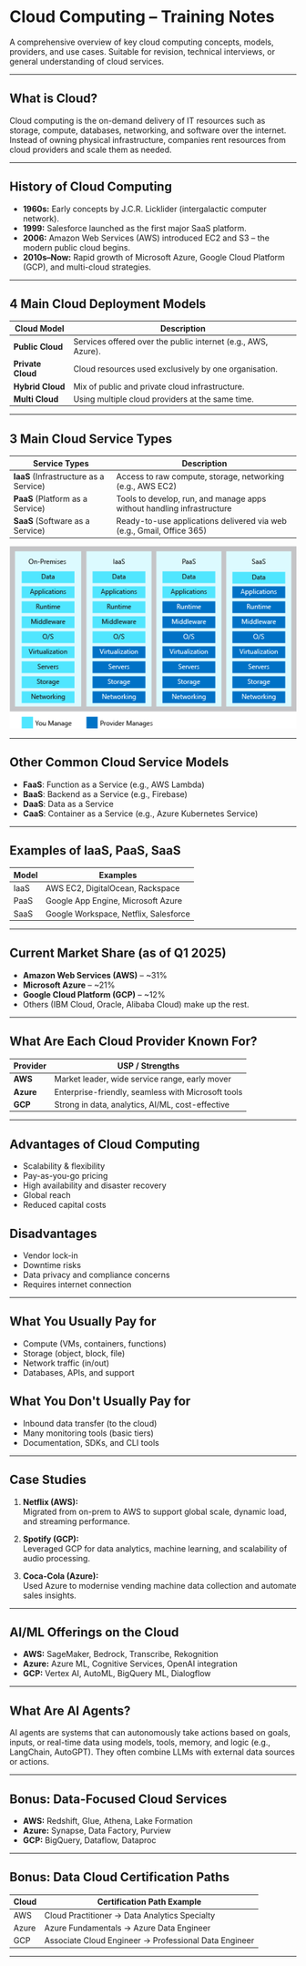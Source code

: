 # Cloud Computing – Training Notes

A comprehensive overview of key cloud computing concepts, models, providers, and use cases. Suitable for revision, technical interviews, or general understanding of cloud services.

---

## What is Cloud?

Cloud computing is the on-demand delivery of IT resources such as storage, compute, databases, networking, and software over the internet. Instead of owning physical infrastructure, companies rent resources from cloud providers and scale them as needed.

---

## History of Cloud Computing

- **1960s:** Early concepts by J.C.R. Licklider (intergalactic computer network).
- **1999:** Salesforce launched as the first major SaaS platform.
- **2006:** Amazon Web Services (AWS) introduced EC2 and S3 – the modern public cloud begins.
- **2010s–Now:** Rapid growth of Microsoft Azure, Google Cloud Platform (GCP), and multi-cloud strategies.

---

## 4 Main Cloud Deployment Models

| Cloud Model       | Description                                                   |
|-------------------|---------------------------------------------------------------|
| **Public Cloud**  | Services offered over the public internet (e.g., AWS, Azure). |
| **Private Cloud** | Cloud resources used exclusively by one organisation.         |
| **Hybrid Cloud**  | Mix of public and private cloud infrastructure.               |
| **Multi Cloud**   | Using multiple cloud providers at the same time.              |

---

## 3 Main Cloud Service Types

| Service Types                          | Description                                                            |
|----------------------------------------|------------------------------------------------------------------------|
| **IaaS** (Infrastructure as a Service) | Access to raw compute, storage, networking (e.g., AWS EC2)             |
| **PaaS** (Platform as a Service)       | Tools to develop, run, and manage apps without handling infrastructure |
| **SaaS** (Software as a Service)       | Ready-to-use applications delivered via web (e.g., Gmail, Office 365)  |

![Cloud Service Models](images/cloud-service-types.png)

---

## Other Common Cloud Service Models

- **FaaS**: Function as a Service (e.g., AWS Lambda)
- **BaaS**: Backend as a Service (e.g., Firebase)
- **DaaS**: Data as a Service
- **CaaS**: Container as a Service (e.g., Azure Kubernetes Service)

---

## Examples of IaaS, PaaS, SaaS

| Model  | Examples                              |
|--------|---------------------------------------|
| IaaS   | AWS EC2, DigitalOcean, Rackspace      |
| PaaS   | Google App Engine, Microsoft Azure    |
| SaaS   | Google Workspace, Netflix, Salesforce |

---

## Current Market Share (as of Q1 2025)

- **Amazon Web Services (AWS)** – ~31%
- **Microsoft Azure** – ~21%
- **Google Cloud Platform (GCP)** – ~12%
- Others (IBM Cloud, Oracle, Alibaba Cloud) make up the rest.

---

## What Are Each Cloud Provider Known For?

| Provider | USP / Strengths                                    |
|----------|----------------------------------------------------|
| **AWS**  | Market leader, wide service range, early mover     |
| **Azure**| Enterprise-friendly, seamless with Microsoft tools |
| **GCP**  | Strong in data, analytics, AI/ML, cost-effective   |

---

## Advantages of Cloud Computing

- Scalability & flexibility
- Pay-as-you-go pricing
- High availability and disaster recovery
- Global reach
- Reduced capital costs

## Disadvantages

- Vendor lock-in
- Downtime risks
- Data privacy and compliance concerns
- Requires internet connection

---

## What You Usually Pay for

- Compute (VMs, containers, functions)
- Storage (object, block, file)
- Network traffic (in/out)
- Databases, APIs, and support

## What You Don't Usually Pay for

- Inbound data transfer (to the cloud)
- Many monitoring tools (basic tiers)
- Documentation, SDKs, and CLI tools

---

## Case Studies

1. **Netflix (AWS):**  
   Migrated from on-prem to AWS to support global scale, dynamic load, and streaming performance.

2. **Spotify (GCP):**  
   Leveraged GCP for data analytics, machine learning, and scalability of audio processing.

3. **Coca-Cola (Azure):**  
   Used Azure to modernise vending machine data collection and automate sales insights.

---

## AI/ML Offerings on the Cloud

- **AWS:** SageMaker, Bedrock, Transcribe, Rekognition
- **Azure:** Azure ML, Cognitive Services, OpenAI integration
- **GCP:** Vertex AI, AutoML, BigQuery ML, Dialogflow

---

## What Are AI Agents?

AI agents are systems that can autonomously take actions based on goals, inputs, or real-time data using models, tools, memory, and logic (e.g., LangChain, AutoGPT). They often combine LLMs with external data sources or actions.

---

## Bonus: Data-Focused Cloud Services

- **AWS:** Redshift, Glue, Athena, Lake Formation
- **Azure:** Synapse, Data Factory, Purview
- **GCP:** BigQuery, Dataflow, Dataproc

---

## Bonus: Data Cloud Certification Paths

| Cloud | Certification Path Example                            |
|-------|-------------------------------------------------------|
| AWS   | Cloud Practitioner → Data Analytics Specialty         |
| Azure | Azure Fundamentals → Azure Data Engineer              |
| GCP   | Associate Cloud Engineer → Professional Data Engineer |

---
